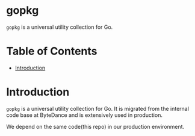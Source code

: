 # gopkg

`gopkg` is a universal utility collection for Go.

# Table of Contents

- [Introduction](#Introduction)

# Introduction

`gopkg` is a universal utility collection for Go. It is migrated from the internal code base at ByteDance and is extensively used in production.

We depend on the same code(this repo) in our production environment.
